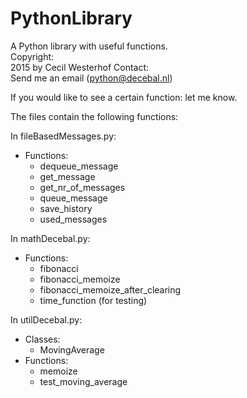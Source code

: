 # PythonLibrary

A Python library with useful functions.  
Copyright:  
  2015 by Cecil Westerhof
Contact:  
  Send me an email (python@decebal.nl)

If you would like to see a certain function: let me know.

The files contain the following functions:

In fileBasedMessages.py:
- Functions:
  - dequeue_message
  - get_message
  - get_nr_of_messages
  - queue_message
  - save_history
  - used_messages

In mathDecebal.py:
- Functions:
  - fibonacci
  - fibonacci_memoize
  - fibonacci_memoize_after_clearing
  - time_function (for testing)


In utilDecebal.py:
- Classes:
  - MovingAverage
- Functions:
  - memoize
  - test_moving_average
